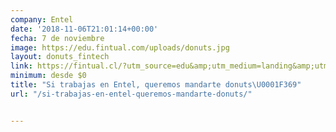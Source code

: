 ```yaml
---
company: Entel
date: '2018-11-06T21:01:14+00:00'
fecha: 7 de noviembre
image: https://edu.fintual.com/uploads/donuts.jpg
layout: donuts_fintech
link: https://fintual.cl/?utm_source=edu&amp;utm_medium=landing&amp;utm_campaign=pizzas
minimum: desde $0
title: "Si trabajas en Entel, queremos mandarte donuts\U0001F369"
url: "/si-trabajas-en-entel-queremos-mandarte-donuts/"


---
```

